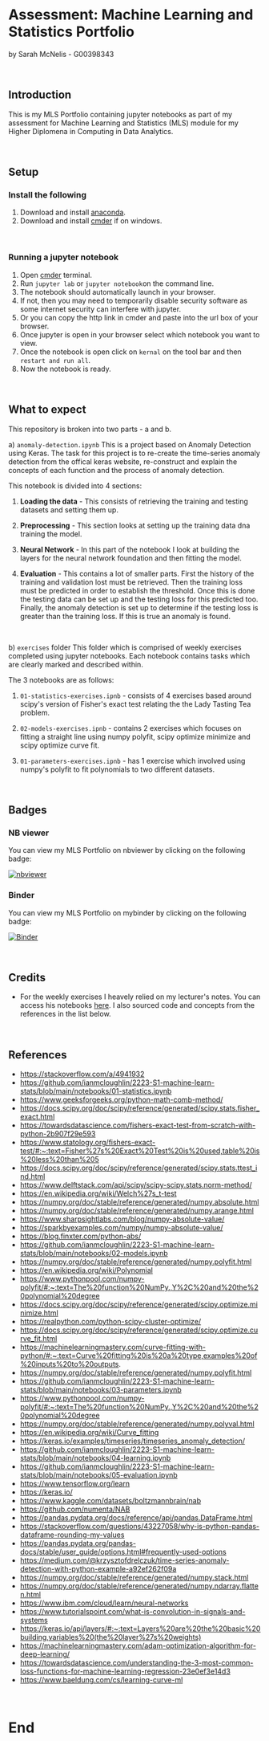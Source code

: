 # Assessment: Machine Learning and Statistics Portfolio

by Sarah McNelis - G00398343

<br>

## Introduction

This is my MLS Portfolio containing jupyter notebooks as part of my assessment for Machine Learning and Statistics (MLS) module for my Higher Diplomena in Computing in Data Analytics.

<br>

## Setup

### Install the following

1. Download and install [anaconda](https://docs.anaconda.com/anaconda/install/index.html).
2. Download and install [cmder](https://cmder.app/) if on windows.

<br>

### Running a jupyter notebook

1. Open [cmder](https://cmder.app/) terminal.
2. Run `jupyter lab` or `jupyter notebook`on the command line.
3. The notebook should automatically launch in your browser. 
4. If not, then you may need to temporarily disable security software as some internet security can interfere with jupyter. 
5. Or you can copy the http link in cmder and paste into the url box of your browser. 
6. Once jupyter is open in your browser select which notebook you want to view. 
7. Once the notebook is open click on `kernal` on the tool bar and then `restart and run all`. 
8. Now the notebook is ready. 

<br>

## What to expect

This repository is broken into two parts - a and b. 


a) `anomaly-detection.ipynb` 
This is a project based on Anomaly Detection using Keras. 
The task for this project is to re-create the time-series anomaly detection from the offical keras website, re-construct and explain the concepts of each function and the process of anomaly detection. 

This notebook is divided into 4 sections:

1. **Loading the data** - This consists of retrieving the training and testing datasets and setting them up.

2. **Preprocessing** - This section looks at setting up the training data dna training the model.
 
3. **Neural Network** - In this part of the notebook I look at building the layers for the neural network foundation and then fitting the model. 

4. **Evaluation** - This contains a lot of smaller parts. First the history of the training and validation lost must be retrieved. Then the training loss must be predicted in order to establish the threshold. Once this is done the testing data can be set up and the testing loss for this predicted too. Finally, the anomaly detection is set up to determine if the testing loss is greater than the training loss. If this is true an anomaly is found. 


<br>


b) `exercises` folder
This folder which is comprised of weekly exercises completed using jupyter notebooks. Each notebook contains tasks which are clearly marked and described within. 

The 3 notebooks are as follows:

1. `01-statistics-exercises.ipnb` - consists of 4 exercises based around scipy's version of Fisher's exact test relating the the Lady Tasting Tea problem. 

2. `02-models-exercises.ipnb` - contains 2 exercises which focuses on fitting a straight line using numpy polyfit, scipy optimize minimize and scipy optimize curve fit. 

3. `01-parameters-exercises.ipnb` - has 1 exercise which involved using numpy's polyfit to fit polynomials to two different datasets. 


<br>


## Badges


### NB viewer
You can view my MLS Portfolio on nbviewer by clicking on the following badge:

[![nbviewer](https://raw.githubusercontent.com/jupyter/design/master/logos/Badges/nbviewer_badge.svg)](https://nbviewer.org/github/SarahMcN25/machine_statistics_assessment/tree/main/)


### Binder
You can view my MLS Portfolio on mybinder by clicking on the following badge:

[![Binder](https://mybinder.org/badge_logo.svg)](https://mybinder.org/v2/gh/SarahMcN25/machine_statistics_assessment/HEAD)


<br>


## Credits

- For the weekly exercises I heavely relied on my lecturer's notes. You can access his notebooks [here](https://github.com/ianmcloughlin/2223-S1-machine-learn-stats/tree/main/notebooks). I also sourced code and concepts from the references in the list below. 


<br>


## References


- https://stackoverflow.com/a/4941932 
- https://github.com/ianmcloughlin/2223-S1-machine-learn-stats/blob/main/notebooks/01-statistics.ipynb 
- https://www.geeksforgeeks.org/python-math-comb-method/
- https://docs.scipy.org/doc/scipy/reference/generated/scipy.stats.fisher_exact.html
- https://towardsdatascience.com/fishers-exact-test-from-scratch-with-python-2b907f29e593
- https://www.statology.org/fishers-exact-test/#:~:text=Fisher%27s%20Exact%20Test%20is%20used,table%20is%20less%20than%205
- https://docs.scipy.org/doc/scipy/reference/generated/scipy.stats.ttest_ind.html
- https://www.delftstack.com/api/scipy/scipy-scipy.stats.norm-method/
- https://en.wikipedia.org/wiki/Welch%27s_t-test
- https://numpy.org/doc/stable/reference/generated/numpy.absolute.html
- https://numpy.org/doc/stable/reference/generated/numpy.arange.html
- https://www.sharpsightlabs.com/blog/numpy-absolute-value/ 
- https://sparkbyexamples.com/numpy/numpy-absolute-value/
- https://blog.finxter.com/python-abs/
- https://github.com/ianmcloughlin/2223-S1-machine-learn-stats/blob/main/notebooks/02-models.ipynb
- https://numpy.org/doc/stable/reference/generated/numpy.polyfit.html
- https://en.wikipedia.org/wiki/Polynomial 
- https://www.pythonpool.com/numpy-polyfit/#:~:text=The%20function%20NumPy.,Y%2C%20and%20the%20polynomial%20degree
- https://docs.scipy.org/doc/scipy/reference/generated/scipy.optimize.minimize.html
- https://realpython.com/python-scipy-cluster-optimize/
- https://docs.scipy.org/doc/scipy/reference/generated/scipy.optimize.curve_fit.html
- https://machinelearningmastery.com/curve-fitting-with-python/#:~:text=Curve%20fitting%20is%20a%20type,examples%20of%20inputs%20to%20outputs.
- https://numpy.org/doc/stable/reference/generated/numpy.polyfit.html
- https://github.com/ianmcloughlin/2223-S1-machine-learn-stats/blob/main/notebooks/03-parameters.ipynb
- https://www.pythonpool.com/numpy-polyfit/#:~:text=The%20function%20NumPy.,Y%2C%20and%20the%20polynomial%20degree
- https://numpy.org/doc/stable/reference/generated/numpy.polyval.html
- https://en.wikipedia.org/wiki/Curve_fitting
- https://keras.io/examples/timeseries/timeseries_anomaly_detection/
- https://github.com/ianmcloughlin/2223-S1-machine-learn-stats/blob/main/notebooks/04-learning.ipynb
- https://github.com/ianmcloughlin/2223-S1-machine-learn-stats/blob/main/notebooks/05-evaluation.ipynb
- https://www.tensorflow.org/learn
- https://keras.io/
- https://www.kaggle.com/datasets/boltzmannbrain/nab
- https://github.com/numenta/NAB
- https://pandas.pydata.org/docs/reference/api/pandas.DataFrame.html
- https://stackoverflow.com/questions/43227058/why-is-python-pandas-dataframe-rounding-my-values
- https://pandas.pydata.org/pandas-docs/stable/user_guide/options.html#frequently-used-options
- https://medium.com/@krzysztofdrelczuk/time-series-anomaly-detection-with-python-example-a92ef262f09a
- https://numpy.org/doc/stable/reference/generated/numpy.stack.html
- https://numpy.org/doc/stable/reference/generated/numpy.ndarray.flatten.html
- https://www.ibm.com/cloud/learn/neural-networks
- https://www.tutorialspoint.com/what-is-convolution-in-signals-and-systems
- https://keras.io/api/layers/#:~:text=Layers%20are%20the%20basic%20building,variables%20(the%20layer%27s%20weights)
- https://machinelearningmastery.com/adam-optimization-algorithm-for-deep-learning/
- https://towardsdatascience.com/understanding-the-3-most-common-loss-functions-for-machine-learning-regression-23e0ef3e14d3
- https://www.baeldung.com/cs/learning-curve-ml


<br>


# End